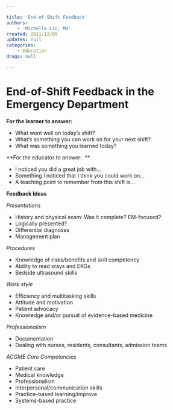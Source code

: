 ```yaml
---

title: 'End-of-Shift Feedback'
authors:
    - 'Michelle Lin, MD'
created: 2011/12/09
updates: null
categories:
    - Education
drugs: null

---
```




# End-of-Shift Feedback in the Emergency Department

**For the learner to answer:**

-   What went well on today’s shift?
-   What’s something you can work on for your next shift?
-   What was something you learned today? 

**For the educator to answer: 
**

-   I noticed you did a great job with...
-   Something I noticed that I think you could work on... 
-   A teaching point to remember from this shift is... 

**Feedback Ideas**

*Presentations*

-   History and physical exam: Was it complete? EM-focused?
-   Logically presented?
-   Differential diagnoses
-   Management plan

*Procedures*

-   Knowledge of risks/benefits and skill competency
-   Ability to read xrays and EKGs
-   Bedside ultrasound skills

*Work style*

-   Efficiency and multitasking skills
-   Attitude and motivation
-   Patient advocacy
-   Knowledge and/or pursuit of evidence-based medicine

*Professionalism*

-   Documentation
-   Dealing with nurses, residents, consultants, admission teams 

*ACGME Core Competencies*

-   Patient care
-   Medical knowledge
-   Professionalism
-   Interpersonal/communication skills 
-   Practice-based learning/improve 
-   Systems-based practice
